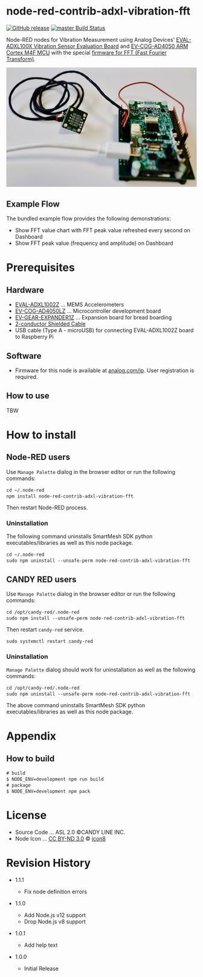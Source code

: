 node-red-contrib-adxl-vibration-fft
===

[![GitHub release](https://img.shields.io/github/release/CANDY-LINE/node-red-contrib-adxl-vibration-fft.svg)](https://github.com/CANDY-LINE/node-red-contrib-adxl-vibration-fft/releases/latest)
[![master Build Status](https://travis-ci.org/CANDY-LINE/node-red-contrib-adxl-vibration-fft.svg?branch=master)](https://travis-ci.org/CANDY-LINE/node-red-contrib-adxl-vibration-fft/)

Node-RED nodes for Vibration Measurement using Analog Devices' [EVAL-ADXL100X Vibration Sensor Evaluation Board](http://www.analog.com/en/design-center/evaluation-hardware-and-software/evaluation-boards-kits/EVAL-ADXL100X.html) and [EV-COG-AD4050 ARM Cortex M4F MCU](http://www.analog.com/en/design-center/evaluation-hardware-and-software/evaluation-boards-kits/EV-COG-AD4050.html) with the special [firmware for FFT (Fast Fourier Transform)](https://www.analog.com/jp/landing-pages/003/form/jp_sensor_pv_vibration.html).

![Vibration Sensor Device](images/adxl100x-sensor-device.jpg)

## Example Flow

The bundled example flow provides the following demonstrations:

- Show FFT value chart with FFT peak value refreshed every second on Dashboard
- Show FFT peak value (frequency and amplitude) on Dashboard

# Prerequisites

## Hardware

- [EVAL-ADXL1002Z](https://www.analog.com/jp/design-center/evaluation-hardware-and-software/evaluation-boards-kits/EVAL-ADXL100X.html#eb-buy) ... MEMS Accelerometers
- [EV-COG-AD4050LZ](https://www.analog.com/jp/design-center/evaluation-hardware-and-software/evaluation-boards-kits/EV-COG-AD4050.html#eb-buy) ... Microcontroller development board
- [EV-GEAR-EXPANDER1Z](https://www.analog.com/jp/design-center/evaluation-hardware-and-software/evaluation-boards-kits/EV-COG-AD4050.html#eb-buy) ...  Expansion board for bread boarding
- [2-conductor Shielded Cable](https://oyaide.com/catalog/products/2794.html)
- USB cable (Type A - microUSB) for connecting EVAL-ADXL1002Z board to Raspberry Pi

## Software

- Firmware for this node is available at [analog.com/jp](https://www.analog.com/jp/landing-pages/003/form/jp_sensor_pv_vibration.html). User registration is required.

## How to use

TBW

# How to install

## Node-RED users

Use `Manage Palette` dialog in the browser editor or run the following commands:
```
cd ~/.node-red
npm install node-red-contrib-adxl-vibration-fft
```

Then restart Node-RED process.

### Uninstallation

The following command uninstalls SmartMesh SDK python executables/libraries as well as this node package.

```
cd ~/.node-red
sudo npm uninstall --unsafe-perm node-red-contrib-adxl-vibration-fft
```

## CANDY RED users

Use `Manage Palette` dialog in the browser editor or run the following commands:
```
cd /opt/candy-red/.node-red
sudo npm install --unsafe-perm node-red-contrib-adxl-vibration-fft
```

Then restart `candy-red` service.

```
sudo systemctl restart candy-red
```

### Uninstallation

`Manage Palette` dialog should work for uninstallation as well as the following commands:

```
cd /opt/candy-red/.node-red
sudo npm uninstall --unsafe-perm node-red-contrib-adxl-vibration-fft
```

The above command uninstalls SmartMesh SDK python executables/libraries as well as this node package.

# Appendix

## How to build

```
# build
$ NODE_ENV=development npm run build
# package
$ NODE_ENV=development npm pack
```

# License

- Source Code ... ASL 2.0 ©CANDY LINE INC.
- Node Icon ... [CC BY-ND 3.0](https://creativecommons.org/licenses/by-nd/3.0/) © [icon8](https://icons8.com)

# Revision History

* 1.1.1
  - Fix node definition errors

* 1.1.0
  - Add Node.js v12 support
  - Drop Node.js v8 support

* 1.0.1
  - Add help text

* 1.0.0
  - Initial Release
